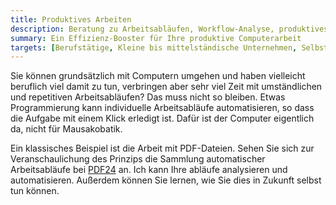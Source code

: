 ```yaml
---
title: Produktives Arbeiten
description: Beratung zu Arbeitsabläufen, Workflow-Analyse, produktives Arbeiten am Computer
summary: Ein Effizienz-Booster für Ihre produktive Computerarbeit
targets: [Berufstätige, Kleine bis mittelständische Unternehmen, Selbständige]
---
```


Sie können grundsätzlich mit Computern umgehen und haben vielleicht beruflich viel damit zu tun,
verbringen aber sehr viel Zeit mit umständlichen und repetitiven Arbeitsabläufen?
Das muss nicht so bleiben.
Etwas Programmierung kann individuelle Arbeitsabläufe automatisieren, so dass die Aufgabe mit einem Klick erledigt ist.
Dafür ist der Computer eigentlich da, nicht für Mausakobatik.

Ein klassisches Beispiel ist die Arbeit mit PDF-Dateien.
Sehen Sie sich zur Veranschaulichung des Prinzips die Sammlung automatischer Arbeitsabläufe bei [PDF24] an.
Ich kann Ihre abläufe analysieren und automatisieren.
Außerdem können Sie lernen, wie Sie dies in Zukunft selbst tun können.

[pdf24]: https://www.pdf24.org/de/
